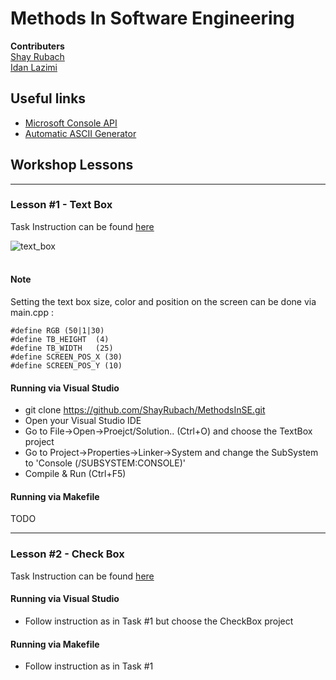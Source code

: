 Methods In Software Engineering
==

**Contributers** <br/>
[Shay Rubach](https://github.com/ShayRubach) <br/>
[Idan Lazimi](https://github.com/idanlazimi)

## Useful links
- [Microsoft Console API](https://docs.microsoft.com/en-us/windows/console/console-reference)
- [Automatic ASCII Generator](http://patorjk.com/software/taag/#p=display&h=0&f=Broadway&t=Ascii%20lover)

## Workshop Lessons

---


### Lesson #1 - Text Box

Task Instruction can be found [here](https://goo.gl/j8laap)

![text_box](https://user-images.githubusercontent.com/21342315/38980954-760b4cd2-43be-11e8-9e9c-48df3106a535.JPG) <br/><br/>

#### Note <br/>
Setting the text box size, color and position on the screen can be done via main.cpp :</br>

`#define RGB (50|1|30)` </br>
`#define TB_HEIGHT	(4)` </br>
`#define TB_WIDTH	(25)` </br>
`#define SCREEN_POS_X (30)` </br>
`#define SCREEN_POS_Y (10)` </br>


#### Running via Visual Studio
* git clone https://github.com/ShayRubach/MethodsInSE.git
* Open your Visual Studio IDE
* Go to File->Open->Proejct/Solution.. (Ctrl+O) and choose the TextBox project
* Go to Project->Properties->Linker->System and change the SubSystem to 'Console (/SUBSYSTEM:CONSOLE)'
* Compile & Run (Ctrl+F5)

#### Running via Makefile
TODO

---

### Lesson #2 - Check Box

Task Instruction can be found [here](https://goo.gl/j8laap)



#### Running via Visual Studio
* Follow instruction as in Task #1 but choose the CheckBox project

#### Running via Makefile
* Follow instruction as in Task #1